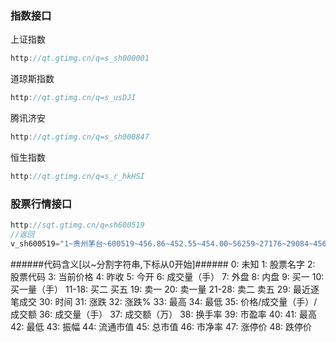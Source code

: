 ### 指数接口
上证指数
``` javascript
http://qt.gtimg.cn/q=s_sh000001
```
道琼斯指数
``` javascript
http://qt.gtimg.cn/q=s_usDJI
```
腾讯济安
``` javascript
http://qt.gtimg.cn/q=s_sh000847
```
恒生指数
``` javascript
http://qt.gtimg.cn/q=s_r_hkHSI
```
### 股票行情接口
``` javascript
http://sqt.gtimg.cn/q=sh600519
//返回
v_sh600519="1~贵州茅台~600519~456.86~452.55~454.00~56259~27176~29084~456.80~4~456.68~8~456.67~1~456.62~4~456.61~1~456.81~11~456.87~2~456.89~1~456.90~1~456.97~1~14:59:59/456.80/6/M/274055/28944|14:59:59/456.80/3/B/137040/28937|14:59:53/456.69/7/S/319760/28928|14:59:50/456.81/17/S/776642/28925|14:59:47/456.89/5/B/228435/28920|14:59:44/456.81/8/S/365448/28916~20170719150557~4.31~0.95~463.62~452.80~456.80/56259/2574934655~56259~257493~0.45~31.97~~463.62~452.80~2.39~5739.08~5739.08~7.26~497.81~407.30~2.03";
```
######代码含义[以~分割字符串,下标从0开始]######
0: 未知
1: 股票名字
2: 股票代码
3: 当前价格
4: 昨收
5: 今开
6: 成交量（手）
7: 外盘
8: 内盘
9: 买一
10: 买一量（手）
11-18: 买二 买五
19: 卖一
20: 卖一量
21-28: 卖二 卖五
29: 最近逐笔成交
30: 时间
31: 涨跌
32: 涨跌%
33: 最高
34: 最低
35: 价格/成交量（手）/成交额
36: 成交量（手）
37: 成交额（万）
38: 换手率
39: 市盈率
40: 
41: 最高
42: 最低
43: 振幅
44: 流通市值
45: 总市值
46: 市净率
47: 涨停价
48: 跌停价